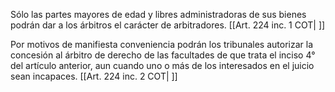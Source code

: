 Sólo las partes mayores de edad y libres administradoras de sus bienes podrán dar a los árbitros el carácter de arbitradores. [[Art. 224 inc. 1 COT| ]]

Por motivos de manifiesta conveniencia podrán los tribunales autorizar la concesión al árbitro de derecho de las facultades de que trata el inciso 4° del artículo anterior, aun cuando uno o más de los interesados en el juicio sean incapaces. [[Art. 224 inc. 2 COT| ]]
